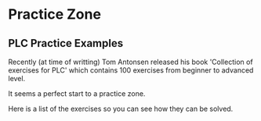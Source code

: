 # Practice Zone

## PLC Practice Examples

Recently (at time of writting) Tom Antonsen released his book 'Collection of exercises for PLC' which contains 100 exercises from beginner to advanced level.

It seems a perfect start to a practice zone.

Here is a list of the exercises so you can see how they can be solved.